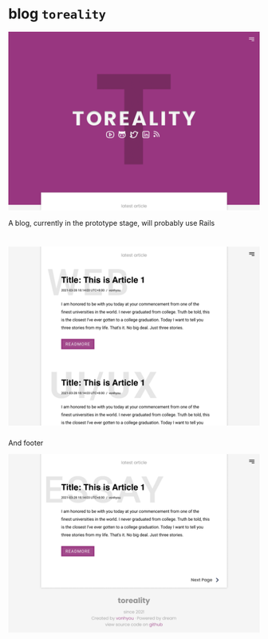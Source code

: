 # blog `toreality`

![homepage](./prototype/homepage1.png)

A blog, currently in the prototype stage, will probably use Rails

![index](./prototype/Index2.png)
=======
And footer

![](./prototype/Footer.png)